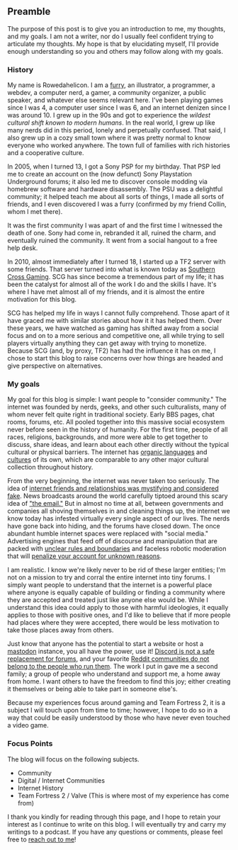 
## Preamble
The purpose of this post is to give you an introduction to me, my thoughts, and my goals. I am not a writer, nor do I usually feel confident trying to articulate my thoughts. My hope is that by elucidating myself, I'll provide enough understanding so you and others may follow along with my goals.

### History
My name is Rowedahelicon. I am a [furry](https://en.wikipedia.org/wiki/Furry_fandom), an illustrator, a programmer, a webdev, a computer nerd, a gamer, a community organizer, a public speaker, and whatever else seems relevant here. I've been playing games since I was 4, a computer user since I was 6, and an internet denizen since I was around 10. I grew up in the 90s and got to experience the *wildest cultural shift known to modern humans*. In the real world, I grew up like many nerds did in this period, lonely and perpetually confused. That said, I also grew up in a cozy small town where it was pretty normal to know everyone who worked anywhere. The town full of families with rich histories and a cooperative culture.

In 2005, when I turned 13, I got a Sony PSP for my birthday. That PSP led me to create an account on the (now defunct) Sony Playstation Underground forums; it also led me to discover console modding via homebrew software and hardware disassembly. The PSU was a delightful community; it helped teach me about all sorts of things, I made all sorts of friends, and I even discovered I was a furry (confirmed by my friend Collin, whom I met there). 

It was the first community I was apart of and the first time I witnessed the death of one. Sony had come in, rebranded it all, ruined the charm, and eventually ruined the community. It went from a social hangout to a free help desk. 

In 2010, almost immediately after I turned 18, I started up a TF2 server with some friends. That server turned into what is known today as [Southern Cross Gaming](https://scg.wtf). SCG has since become a tremendous part of my life; it has been the catalyst for almost all of the work I do and the skills I have. It's where I have met almost all of my friends, and it is almost the entire motivation for this blog.

SCG has helped my life in ways I cannot fully comprehend. Those apart of it have graced me with similar stories about how it it has helped them. Over these years, we have watched as gaming has shifted away from a social focus and on to a more serious and competitive one, all while trying to sell players virtually anything they can get away with trying to monetize. Because SCG (and, by proxy, TF2) has had the influence it has on me, I chose to start this blog to raise concerns over how things are headed and give perspective on alternatives.

### My goals
My goal for this blog is simple: I want people to "consider community." The internet was founded by nerds, geeks, and other such culturalists, many of whom never felt quite right in traditional society. Early BBS pages, chat rooms, forums, etc. All pooled together into this massive social ecosystem never before seen in the history of humanity. For the first time, people of all races, religions, backgrounds, and more were able to get together to discuss, share ideas, and learn about each other directly without the typical cultural or physical barriers. The internet has [organic languages](https://blog.hubspot.com/marketing/how-internet-changes-language) and [cultures](https://en.wikipedia.org/wiki/Internet_meme) of its own, which are comparable to any other major cultural collection throughout history.  

From the very beginning, the internet was never taken too seriously. The idea of [internet friends and relationships was mystifying and considered fake](https://www.nytimes.com/2011/04/24/fashion/24avatar.html). News broadcasts around the world carefully tiptoed around this scary idea of ["the email."](https://www.youtube.com/watch?v=95-yZ-31j9A) But in almost no time at all, between governments and companies all shoving themselves in and cleaning things up, the internet we know today has infested virtually every single aspect of our lives. The nerds have gone back into hiding, and the forums have closed down. The once abundant humble internet spaces were replaced with "social media." Advertising engines that feed off of discourse and manipulation that are packed with [unclear rules and boundaries](https://blog.hootsuite.com/linkless-tweets-experiment/) and faceless robotic moderation that will [penalize your account for unknown reasons](https://www.businessinsider.com/youtubers-identify-title-words-that-get-videos-demonetized-experiment-2019-10).

I am realistic. I know we're likely never to be rid of these larger entities; I'm not on a mission to try and corral the entire internet into tiny forums. I simply want people to understand that the internet is a powerful place where anyone is equally capable of building or finding a community where they are accepted and treated just like anyone else would be. While I understand this idea could apply to those with harmful ideologies, it equally applies to those with positive ones, and I'd like to believe that if more people had places where they were accepted, there would be less motivation to take those places away from others.

Just know that anyone has the potential to start a website or host a [mastodon](https://joinmastodon.org/) instance, you all have the power, use it! [Discord is not a safe replacement for forums](https://kotaku.com/discord-forum-messageboard-amazon-lost-ark-new-world-pc-1850393695), and your favorite [Reddit communities do not belong to the people who run them](https://www.theverge.com/2023/6/29/23778997/reddit-remove-mods-private-communities-unless-reopen). The work I put in gave me a second family; a group of people who understand and support me, a home away from home. I want others to have the freedom to find this joy; either creating it themselves or being able to take part in someone else's.

Because my experiences focus around gaming and Team Fortress 2, it is a subject I will touch upon from time to time; however, I hope to do so in a way that could be easily understood by those who have never even touched a video game.

<!-- I believe the internet and the power it has has yet to be realized by people today. Early internet history / culture being lost or shoved aside in order to maintain the streamlined corporoate internet spaces is almost comparable to the [burning of the Library of Alexandria](https://ehistory.osu.edu/articles/burning-library-alexandria). We're talking about humankind's first actual conversations with each other on a worldwide scale, without borders of walls getting in the way, many of those converstaions without fear.  -->

### Focus Points
The blog will focus on the following subjects.

- Community
- Digital / Internet Communities
- Internet History
- Team Fortress 2 / Valve (This is where most of my experience has come from)

I thank you kindly for reading through this page, and I hope to retain your interest as I continue to write on this blog. I will eventually try and carry my writings to a podcast. If you have any questions or comments, please feel free to [reach out to me](https://rowdythecrux.dev)!